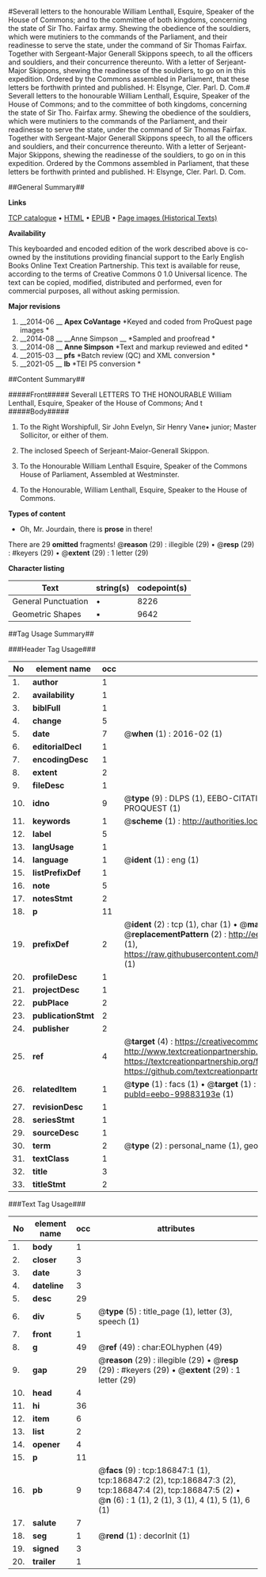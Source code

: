 #Severall letters to the honourable William Lenthall, Esquire, Speaker of the House of Commons; and to the committee of both kingdoms, concerning the state of Sir Tho. Fairfax army. Shewing the obedience of the souldiers, which were mutiniers to the commands of the Parliament, and their readinesse to serve the state, under the command of Sir Thomas Fairfax. Together with Sergeant-Major Generall Skippons speech, to all the officers and souldiers, and their concurrence thereunto. With a letter of Serjeant-Major Skippons, shewing the readinesse of the souldiers, to go on in this expedition. Ordered by the Commons assembled in Parliament, that these letters be forthwith printed and published. H: Elsynge, Cler. Parl. D. Com.#
Severall letters to the honourable William Lenthall, Esquire, Speaker of the House of Commons; and to the committee of both kingdoms, concerning the state of Sir Tho. Fairfax army. Shewing the obedience of the souldiers, which were mutiniers to the commands of the Parliament, and their readinesse to serve the state, under the command of Sir Thomas Fairfax. Together with Sergeant-Major Generall Skippons speech, to all the officers and souldiers, and their concurrence thereunto. With a letter of Serjeant-Major Skippons, shewing the readinesse of the souldiers, to go on in this expedition. Ordered by the Commons assembled in Parliament, that these letters be forthwith printed and published. H: Elsynge, Cler. Parl. D. Com.

##General Summary##

**Links**

[TCP catalogue](http://www.ota.ox.ac.uk/tcp/)  • 
[HTML](http://tei.it.ox.ac.uk/tcp/Texts-HTML/free/B29/B29668.html)  • 
[EPUB](http://tei.it.ox.ac.uk/tcp/Texts-EPUB/free/B29/B29668.epub) • 
[Page images (Historical Texts)](https://historicaltexts.jisc.ac.uk/eebo-99883193e)

**Availability**

This keyboarded and encoded edition of the work described above is co-owned by the
    institutions providing financial support to the Early English Books Online Text Creation
    Partnership. This text is available for reuse, according to the terms of  Creative Commons 0 1.0 Universal
    licence. The text can be copied, modified, distributed and performed, even for commercial
    purposes, all without asking permission.

**Major revisions**

1. __2014-06 __ __Apex CoVantage__ *Keyed and coded from ProQuest page images *
1. __2014-08 __ __Anne Simpson __ *Sampled and proofread *
1. __2014-08 __ __Anne Simpson__ *Text and markup reviewed and edited *
1. __2015-03 __ __pfs__ *Batch review (QC) and XML conversion *
1. __2021-05 __ __lb__ *TEI P5 conversion *

##Content Summary##

#####Front#####
Severall LETTERS TO THE HONOURABLE William Lenthall, Esquire, Speaker of the House of Commons; And t
#####Body#####

1. To the Right Worshipfull, Sir John Evelyn, Sir Henry Vane▪ junior; Master Sollicitor, or either of them.

1. The inclosed Speech of Serjeant-Maior-Generall Skippon.

1. To the Honourable William Lenthall Esquire, Speaker of the Commons House of Parliament, Assembled at Westminster.

1. To the Honourable, William Lenthall, Esquire, Speaker to the House of Commons.

**Types of content**

  * Oh, Mr. Jourdain, there is **prose** in there!

There are 29 **omitted** fragments! 
 @__reason__ (29) : illegible (29)  •  @__resp__ (29) : #keyers (29)  •  @__extent__ (29) : 1 letter (29)

**Character listing**


|Text|string(s)|codepoint(s)|
|---|---|---|
|General Punctuation|•|8226|
|Geometric Shapes|▪|9642|

##Tag Usage Summary##

###Header Tag Usage###

|No|element name|occ|attributes|
|---|---|---|---|
|1.|__author__|1||
|2.|__availability__|1||
|3.|__biblFull__|1||
|4.|__change__|5||
|5.|__date__|7| @__when__ (1) : 2016-02 (1)|
|6.|__editorialDecl__|1||
|7.|__encodingDesc__|1||
|8.|__extent__|2||
|9.|__fileDesc__|1||
|10.|__idno__|9| @__type__ (9) : DLPS (1), EEBO-CITATION (1), VID (1), EEBO-PROQUEST (1), STC (4), PROQUEST (1)|
|11.|__keywords__|1| @__scheme__ (1) : http://authorities.loc.gov/ (1)|
|12.|__label__|5||
|13.|__langUsage__|1||
|14.|__language__|1| @__ident__ (1) : eng (1)|
|15.|__listPrefixDef__|1||
|16.|__note__|5||
|17.|__notesStmt__|2||
|18.|__p__|11||
|19.|__prefixDef__|2| @__ident__ (2) : tcp (1), char (1)  •  @__matchPattern__ (2) : ([0-9\-]+):([0-9IVX]+) (1), (.+) (1)  •  @__replacementPattern__ (2) : http://eebo.chadwyck.com/downloadtiff?vid=$1&page=$2 (1), https://raw.githubusercontent.com/textcreationpartnership/Texts/master/tcpchars.xml#$1 (1)|
|20.|__profileDesc__|1||
|21.|__projectDesc__|1||
|22.|__pubPlace__|2||
|23.|__publicationStmt__|2||
|24.|__publisher__|2||
|25.|__ref__|4| @__target__ (4) : https://creativecommons.org/publicdomain/zero/1.0/ (1), http://www.textcreationpartnership.org/docs/. (1), https://textcreationpartnership.org/faq/#faq05 (1), https://github.com/textcreationpartnership (1)|
|26.|__relatedItem__|1| @__type__ (1) : facs (1)  •  @__target__ (1) : https://data.historicaltexts.jisc.ac.uk/view?pubId=eebo-99883193e (1)|
|27.|__revisionDesc__|1||
|28.|__seriesStmt__|1||
|29.|__sourceDesc__|1||
|30.|__term__|2| @__type__ (2) : personal_name (1), geographic_name (1)|
|31.|__textClass__|1||
|32.|__title__|3||
|33.|__titleStmt__|2||


###Text Tag Usage###

|No|element name|occ|attributes|
|---|---|---|---|
|1.|__body__|1||
|2.|__closer__|3||
|3.|__date__|3||
|4.|__dateline__|3||
|5.|__desc__|29||
|6.|__div__|5| @__type__ (5) : title_page (1), letter (3), speech (1)|
|7.|__front__|1||
|8.|__g__|49| @__ref__ (49) : char:EOLhyphen (49)|
|9.|__gap__|29| @__reason__ (29) : illegible (29)  •  @__resp__ (29) : #keyers (29)  •  @__extent__ (29) : 1 letter (29)|
|10.|__head__|4||
|11.|__hi__|36||
|12.|__item__|6||
|13.|__list__|2||
|14.|__opener__|4||
|15.|__p__|11||
|16.|__pb__|9| @__facs__ (9) : tcp:186847:1 (1), tcp:186847:2 (2), tcp:186847:3 (2), tcp:186847:4 (2), tcp:186847:5 (2)  •  @__n__ (6) : 1 (1), 2 (1), 3 (1), 4 (1), 5 (1), 6 (1)|
|17.|__salute__|7||
|18.|__seg__|1| @__rend__ (1) : decorInit (1)|
|19.|__signed__|3||
|20.|__trailer__|1||
